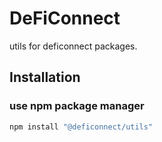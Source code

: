 # DeFiConnect

utils for deficonnect packages.

## Installation

### use npm package manager

```bash
npm install "@deficonnect/utils"
```
